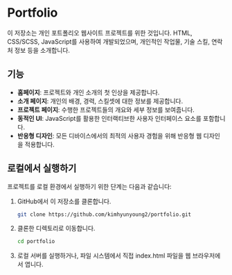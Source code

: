 # Portfolio

이 저장소는 개인 포트폴리오 웹사이트 프로젝트를 위한 것입니다. HTML, CSS/SCSS, JavaScript를 사용하여 개발되었으며, 개인적인 작업물, 기술 스킬, 연락처 정보 등을 소개합니다.

## 기능

- **홈페이지**: 프로젝트와 개인 소개의 첫 인상을 제공합니다.
- **소개 페이지**: 개인의 배경, 경력, 스킬셋에 대한 정보를 제공합니다.
- **프로젝트 페이지**: 수행한 프로젝트들의 개요와 세부 정보를 보여줍니다.
- **동적인 UI**: JavaScript를 활용한 인터랙티브한 사용자 인터페이스 요소를 포함합니다.
- **반응형 디자인**: 모든 디바이스에서의 최적의 사용자 경험을 위해 반응형 웹 디자인을 적용합니다.

## 로컬에서 실행하기

프로젝트를 로컬 환경에서 실행하기 위한 단계는 다음과 같습니다:

1. GitHub에서 이 저장소를 클론합니다.

   ```bash
   git clone https://github.com/kimhyunyoung2/portfolio.git
   ```
   
2. 클론한 디렉토리로 이동합니다.

   ```bash
   cd portfolio
   ```

3. 로컬 서버를 실행하거나, 파일 시스템에서 직접 index.html 파일을 웹 브라우저에서 엽니다.


